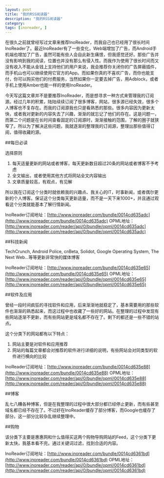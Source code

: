 ```yaml
---
layout: post
title: "我的RSS阅读器"
description: "我的RSS阅读器"
category: 
tags: [inoreader, ]
---
```


在很久之前就曾经写过文章来推荐InoReader，而我自己也已经用了很长时间InoReader了。最近InoReader有了一些变化，Web端增加了广告，而Android手机端也增加了广告，虽然可能有些人会自此新生痛恨，但我感觉还好。那些广告并没有影响到我的阅读，位置也并没有那么有侵入性。而我作为使用了很长时间而又没有收入不能从金钱上支持他们的用户来说，我会推荐你关闭你的广告屏蔽插件，而手机山也可以继续使用它官方的App。而如果你真的不喜欢广告，而你也能支付，你可以购买他们的付费服务，当然如果你一定要去掉广告，用Adblock，或者手机上使用Amber也能一样的使用InoReader。

今天写这篇文章并不是要推荐InoReader，而是想寻求一种方式来管理我的订阅源。经过几年的积累，陆陆续续订阅了很多博客，网站，很多源已经失效，很多个人博客也不复存在。而我的订阅源我也只是看熟悉的那些。很多内容因为更新太快，或者我对更新的内容失去了兴趣，渐渐的就忘记了他们的存在。这是问题一，而第二个问题是在长时间查看固定的订阅源时，渐渐接触的范围，了解的圈子就狭窄了。所以为了解决这些问题，我就逐渐的整理我的订阅源，整理出那些值得订阅，值得收藏的源。

##每日必读

选择原则

1. 每天适量更新的网站或者博客，每天更新数目超过20条的网站或者博客不予考虑
2. 全文输出，或者使用其他方式将网站全文内容输出
3. 文章质量较高，有观点，有见解

所以我在订阅这个分类时就依赖我的兴趣点、我关心的IT，时事新闻，或者偶尔更新的个人博客。保证这个分类每天更新适量，而不是一天下来1000+，并且通过观看这个分类就能基本了解行情新闻。

InoReader订阅地址：[http://www.inoreader.com/bundle/0014cd635adc](http://www.inoreader.com/bundle/0014cd635adc)
OPML地址：[http://www.inoreader.com/reader/api/0/bundle/opml/0014cd635adc](http://www.inoreader.com/reader/api/0/bundle/opml/0014cd635adc)

##科技新闻

TechCrunch, Android Police, cnBeta, Solidot, Google Operating System, The Next Web...等等更新非常快的媒体博客

InoReader订阅地址：[http://www.inoreader.com/bundle/0014cd635e65](http://www.inoreader.com/bundle/0014cd635e65)
OPML地址：[http://www.inoreader.com/reader/api/0/bundle/opml/0014cd635e65](http://www.inoreader.com/reader/api/0/bundle/opml/0014cd635e65)

##软件及应用

曾经一段时间疯狂的寻找软件和应用，后来渐渐地就稳定了，基本需要用的那些软件也渐渐的熟悉起来，而这过程中也收藏了一些好的网站。在整理的过程中发现有些网站逐渐不更新，而有些网站更是域名都不存在了。剩下的都还是一些不错的站点。

这个分类下的网站都有以下特点：

1. 网站主要是对软件和应用推荐
2. 网站的每篇文章都会对推荐的软件进行详细的说明，有些网站会对同类型的软件进行横向的比较

InoReader订阅地址：[http://www.inoreader.com/bundle/0014cd635e88](http://www.inoreader.com/bundle/0014cd635e88)
OPML地址：[http://www.inoreader.com/reader/api/0/bundle/opml/0014cd635e88](http://www.inoreader.com/reader/api/0/bundle/opml/0014cd635e88)

##博客

乱七八糟各种博客，但是在我整理的过程中很大部分都已经停止更新，而有些甚至域名都已经不存在了。不过好在InoReader缓存了部分博客，而Google也缓存了部分。这一部分比较杂乱继续整理中。


##购物

该分类下主要是惠惠网和什么值得买这两个购物导购网站的Feed，这个分类下更新太快，我基本看不完。通过关键词过滤，找到合适的内容。

InoReader订阅地址：[http://www.inoreader.com/bundle/0014cd6361bd](http://www.inoreader.com/bundle/0014cd6361bd)
OPML地址：[http://www.inoreader.com/reader/api/0/bundle/opml/0014cd6361bd](http://www.inoreader.com/reader/api/0/bundle/opml/0014cd6361bd)
